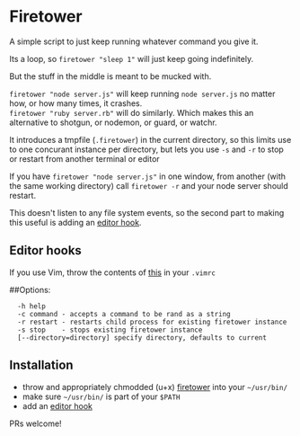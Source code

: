 # Firetower

A simple script to just keep running whatever command you give it.

Its a loop, so `firetower "sleep 1"` will just keep going indefinitely.

But the stuff in the middle is meant to be mucked with.

`firetower "node server.js"` will keep running `node server.js` no matter how, or how many times, it crashes.  
`firetower "ruby server.rb"` will do similarly. Which makes this an alternative to shotgun, or nodemon, or guard, or watchr.

It introduces a tmpfile (`.firetower`) in the current directory, so this limits use to one concurant instance per directory, but lets you use `-s` and `-r` to stop or restart from another terminal or editor

If you have `firetower "node server.js"` in one window, from another (with the same working directory) call `firetower -r` and your node server should restart.

This doesn't listen to any file system events, so the second part to making this useful is adding an [editor hook](#editor-hooks).

## Editor hooks

If you use Vim, throw the contents of [this](https://github.com/mweitzel/firetower/blob/master/vim-hook.vim) in your `.vimrc`

##Options:

```
  -h help
  -c command - accepts a command to be rand as a string
  -r restart - restarts child process for existing firetower instance
  -s stop    - stops existing firetower instance
  [--directory=directory] specify directory, defaults to current
```
## Installation

- throw and appropriately chmodded (u+x) [firetower](https://github.com/mweitzel/firetower/blob/master/firetower) into your `~/usr/bin/`
- make sure `~/usr/bin/` is part of your `$PATH`
- add an [editor hook](#editor-hooks)

PRs welcome!
